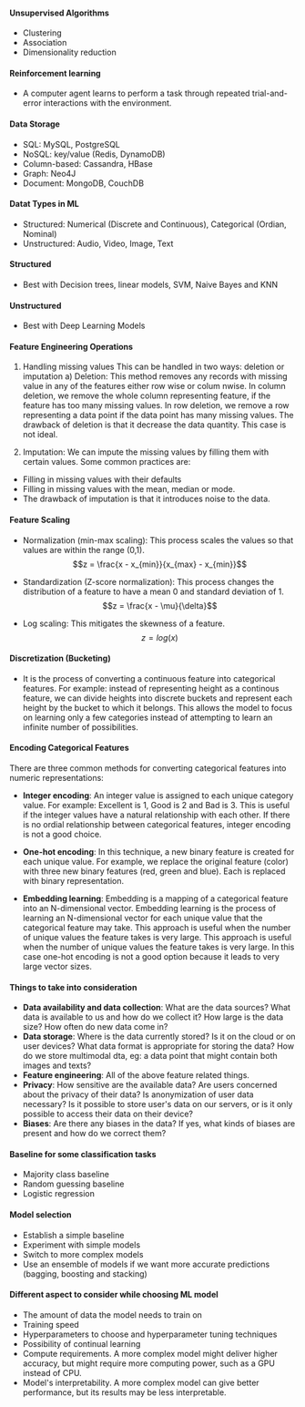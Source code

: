 ####  Unsupervised Algorithms
- Clustering
- Association
- Dimensionality reduction

#### Reinforcement learning
- A computer agent learns to perform a task through repeated trial-and-error interactions with the environment. 

#### Data Storage
- SQL: MySQL, PostgreSQL
- NoSQL: key/value (Redis, DynamoDB)
- Column-based: Cassandra, HBase
- Graph: Neo4J
- Document: MongoDB, CouchDB

#### Datat Types in ML
- Structured: Numerical (Discrete and Continuous), Categorical (Ordian, Nominal)
- Unstructured: Audio, Video, Image, Text

#### Structured
- Best with Decision trees, linear models, SVM, Naive Bayes and KNN

#### Unstructured
- Best with Deep Learning Models

#### Feature Engineering Operations
1) Handling missing values
This can be handled in two ways: deletion or imputation 
a) Deletion: This method removes any records with missing value in any of the features either row wise or colum nwise. 
In column deletion, we remove the whole column representing feature, if the feature has too many missing values. In 
row deletion, we remove a row representing a data point if the data point has many missing values. 
The drawback of deletion is that it decrease the data quantity. This case is not ideal.

2) Imputation: We can impute the missing values by filling them with certain values. Some common practices are:
- Filling in missing values with their defaults
- Filling in missing values with the mean, median or mode.
- The drawback of imputation is that it introduces noise to the data.

#### Feature Scaling
- Normalization (min-max scaling): This process scales the values so that values are within the range (0,1).
$$z = \frac{x - x_{min}}{x_{max} - x_{min}}$$

- Standardization (Z-score normalization): This process changes the distribution of a feature to have a mean 0 and
standard deviation of 1.
$$z = \frac{x - \mu}{\delta}$$

- Log scaling: This mitigates the skewness of a feature.
$$z = log(x)$$

#### Discretization (Bucketing)
- It is the process of converting a continuous feature into categorical features. For example: instead of representing 
height as a continous feature, we can divide heights into discrete buckets and represent each height by the bucket to 
which it belongs. This allows the model to focus on learning only a few categories instead of attempting to learn an
infinite number of possibilities.

#### Encoding Categorical Features
There are three common methods for converting categorical features into numeric representations:
- **Integer encoding**: An integer value is assigned to each unique category value. For example: Excellent is 1, Good is 2 and
Bad is 3. This is useful if the integer values have a natural relationship with each other. If there is no ordial
relationship between categorical features, integer encoding is not a good choice.  

- **One-hot encoding**: In this technique, a new binary feature is created for each unique value. For example, we replace
the original feature (color) with three new binary features (red, green and blue). Each is replaced with binary 
representation.

- **Embedding learning**: Embedding is a mapping of a categorical feature into an N-dimensional vector. Embedding learning is
the process of learning an N-dimensional vector for each unique value that the categorical feature may take. This approach
is useful when the number of unique values the feature takes is very large. This approach is useful when the number of
unique values the feature takes is very large. In this case one-hot encoding is not a good option because it leads to very
large vector sizes.

#### Things to take into consideration
- **Data availability and data collection**: What are the data sources? What data is available to us and how do we collect it?
How large is the data size? How often do new data come in?
- **Data storage**: Where is the data currently stored? Is it on the cloud or on user devices?  What data format is appropriate
for storing the data? How do we store multimodal dta, eg: a data point that might contain both images and texts?
- **Feature engineering**: All of the above feature related things.
- **Privacy**: How sensitive are the available data? Are users concerned about the privacy of their data? Is anonymization of
user data necessary? Is it possible to store user's data on our servers, or is it only possible to access their data on
their device?
- **Biases**: Are there any biases in the data? If yes, what kinds of biases are present and how do we correct them?


#### Baseline for some classification tasks
- Majority class baseline
- Random guessing baseline
- Logistic regression

#### Model selection
- Establish a simple baseline
- Experiment with simple models
- Switch to more complex models
- Use an ensemble of models if we want more accurate predictions (bagging, boosting and stacking)


#### Different aspect to consider while choosing ML model
- The amount of data the model needs to train on
- Training speed
- Hyperparameters to choose and hyperparameter tuning techniques
- Possibility of continual learning
- Compute requirements. A more complex model might deliver higher accuracy, but might require more computing power,
such as a GPU instead of CPU.
- Model's interpretability. A more complex model can give better performance, but its results may be less interpretable.


